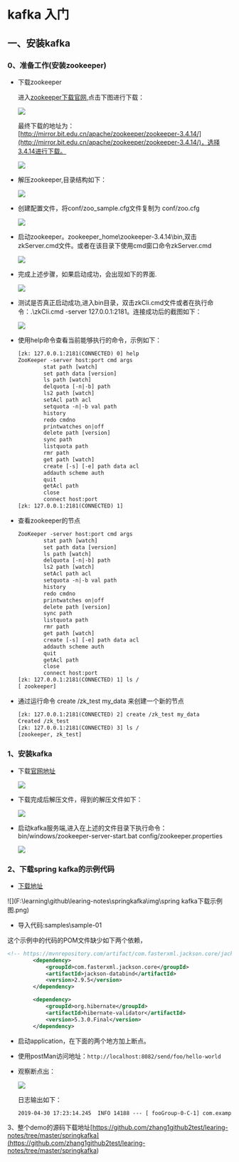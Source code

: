 # kafka 入门

## 一、安装kafka

### 0、准备工作(安装zookeeper)

* 下载zookeeper

  进入[zookeeper下载官网](https://www.apache.org/dyn/closer.cgi/zookeeper/),点击下图进行下载：

  ![](F:\learning\github\learing-notes\springkafka\img\zookeeper下载地址截图.png)

  最终下载的地址为：[http://mirror.bit.edu.cn/apache/zookeeper/zookeeper-3.4.14/](http://mirror.bit.edu.cn/apache/zookeeper/zookeeper-3.4.14/)，选择3.4.14进行下载。

  ![](F:\learning\github\learing-notes\springkafka\img\zookeeper下载地址截图2.png)

* 解压zookeeper,目录结构如下：

  ![](F:\learning\github\learing-notes\springkafka\img\zookeeper文件结构.png)

* 创建配置文件，将conf/zoo_sample.cfg文件复制为 conf/zoo.cfg

  ![](F:\learning\github\learing-notes\springkafka\img\zookeeper配置文件.png)

* 启动zookeeper。zookeeper_home\zookeeper-3.4.14\bin,双击zkServer.cmd文件。或者在该目录下使用cmd窗口命令zkServer.cmd

  ![](F:\learning\github\learing-notes\springkafka\img\zookeeper启动.png)

* 完成上述步骤，如果启动成功，会出现如下的界面.

  ![](F:\learning\github\learing-notes\springkafka\img\zookeeper启动成功截图.png)

* 测试是否真正启动成功,进入bin目录，双击zkCli.cmd文件或者在执行命令：.\zkCli.cmd -server 127.0.0.1:2181。连接成功后的截图如下：

  ![](F:\learning\github\learing-notes\springkafka\img\zookeeper客户端连接成功截图.png)

* 使用help命令查看当前能够执行的命令，示例如下：

  ```txt
  [zk: 127.0.0.1:2181(CONNECTED) 0] help
  ZooKeeper -server host:port cmd args
          stat path [watch]
          set path data [version]
          ls path [watch]
          delquota [-n|-b] path
          ls2 path [watch]
          setAcl path acl
          setquota -n|-b val path
          history
          redo cmdno
          printwatches on|off
          delete path [version]
          sync path
          listquota path
          rmr path
          get path [watch]
          create [-s] [-e] path data acl
          addauth scheme auth
          quit
          getAcl path
          close
          connect host:port
  [zk: 127.0.0.1:2181(CONNECTED) 1]
  ```

* 查看zookeeper的节点

  ```txt
  ZooKeeper -server host:port cmd args
          stat path [watch]
          set path data [version]
          ls path [watch]
          delquota [-n|-b] path
          ls2 path [watch]
          setAcl path acl
          setquota -n|-b val path
          history
          redo cmdno
          printwatches on|off
          delete path [version]
          sync path
          listquota path
          rmr path
          get path [watch]
          create [-s] [-e] path data acl
          addauth scheme auth
          quit
          getAcl path
          close
          connect host:port
  [zk: 127.0.0.1:2181(CONNECTED) 1] ls /
  [ zookeeper]
  ```

  

* 通过运行命令 create /zk_test my_data 来创建一个新的节点

  ```txt
  [zk: 127.0.0.1:2181(CONNECTED) 2] create /zk_test my_data
  Created /zk_test
  [zk: 127.0.0.1:2181(CONNECTED) 3] ls /
  [zookeeper, zk_test]
  ```

### 1、安装kafka

* 下载[官网地址](https://www.apache.org/dyn/closer.cgi?path=/kafka/2.2.0/kafka_2.12-2.2.0.tgz)

  ![](F:\learning\github\learing-notes\springkafka\img\kafka下载地址.png)



* 下载完成后解压文件，得到的解压文件如下：

  ![](F:\learning\github\learing-notes\springkafka\img\kafka目录结构.png)

* 启动kafka服务端,进入在上述的文件目录下执行命令：bin/windows/zookeeper-server-start.bat config/zookeeper.properties

  ![](F:\learning\github\learing-notes\springkafka\img\启动kafka服务端.png)

### 2、下载spring kafka的示例代码

* [下载地址](<https://github.com/spring-projects/spring-kafka>)

![](F:\learning\github\learing-notes\springkafka\img\spring kafka下载示例图.png)

* 导入代码:samples\sample-01

这个示例中的代码的POM文件缺少如下两个依赖，

```xml
<!-- https://mvnrepository.com/artifact/com.fasterxml.jackson.core/jackson-databind -->
		<dependency>
			<groupId>com.fasterxml.jackson.core</groupId>
			<artifactId>jackson-databind</artifactId>
			<version>2.9.5</version>
		</dependency>

		<dependency>
			<groupId>org.hibernate</groupId>
			<artifactId>hibernate-validator</artifactId>
			<version>5.3.0.Final</version>
		</dependency>
```

* 启动application，在下面的两个地方加上断点。

* 使用postMan访问地址：`http://localhost:8082/send/foo/hello-world` 

* 观察断点出：

  ![](F:\learning\github\learing-notes\springkafka\img\kafka发送消息.png)

  日志输出如下：

  ```txt
  2019-04-30 17:23:14.245  INFO 14188 --- [ fooGroup-0-C-1] com.example.Application                  : Received: Foo2 [foo=hello-world]
  ```

  

3、整个demo的源码下载地址[https://github.com/zhang1github2test/learing-notes/tree/master/springkafka](<https://github.com/zhang1github2test/learing-notes/tree/master/springkafka>)

